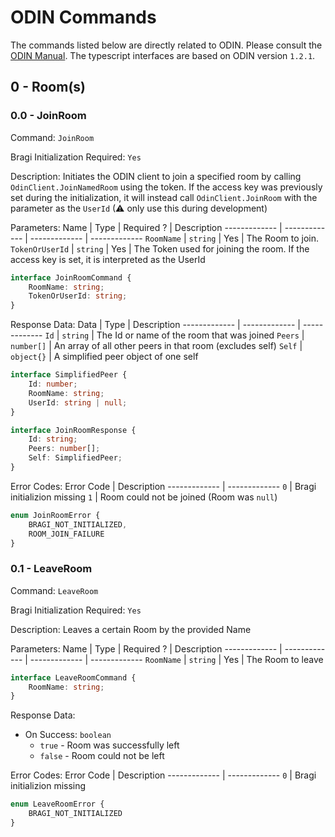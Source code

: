 # ODIN Commands
The commands listed below are directly related to ODIN. Please consult the [ODIN Manual](https://www.4players.io/odin/sdk/unity/). The typescript interfaces are based on ODIN version `1.2.1`.

## 0 - Room(s)

### 0.0 - JoinRoom
Command: `JoinRoom`

Bragi Initialization Required: `Yes`

Description:
Initiates the ODIN client to join a specified room by calling `OdinClient.JoinNamedRoom` using the token. If the access key was previously set during the initialization, it will instead call `OdinClient.JoinRoom` with the parameter as the `UserId` (⚠ only use this during development)

Parameters:
Name | Type | Required ? | Description
------------- | ------------- | ------------- | -------------
`RoomName` | `string` | Yes | The Room to join.
`TokenOrUserId` | `string` | Yes | The Token used for joining the room. If the access key is set, it is interpreted as the UserId
```ts
interface JoinRoomCommand {
    RoomName: string;
    TokenOrUserId: string;
}
```

Response Data: 
Data | Type | Description
------------- | ------------- | -------------
`Id` | `string` | The Id or name of the room that was joined
`Peers` | `number[]` | An array of all other peers in that room (excludes self)
`Self` | `object{}` | A simplified peer object of one self

```ts
interface SimplifiedPeer {
    Id: number;
    RoomName: string;
    UserId: string | null;
}

interface JoinRoomResponse {
    Id: string;
    Peers: number[];
    Self: SimplifiedPeer;
}
```

Error Codes:
Error Code | Description
------------- | -------------
`0` | Bragi initializion missing
`1` | Room could not be joined (Room was `null`)

```ts
enum JoinRoomError {
    BRAGI_NOT_INITIALIZED,
    ROOM_JOIN_FAILURE
}
```


### 0.1 - LeaveRoom
Command: `LeaveRoom`

Bragi Initialization Required: `Yes`

Description:
Leaves a certain Room by the provided Name

Parameters:
Name | Type | Required ? | Description
------------- | ------------- | ------------- | -------------
`RoomName` | `string` | Yes | The Room to leave
```ts
interface LeaveRoomCommand {
    RoomName: string;
}
```

Response Data: 
- On Success: `boolean`
    - `true` - Room was successfully left
    - `false` - Room could not be left

Error Codes:
Error Code | Description
------------- | -------------
`0` | Bragi initializion missing

```ts
enum LeaveRoomError {
    BRAGI_NOT_INITIALIZED
}
```
